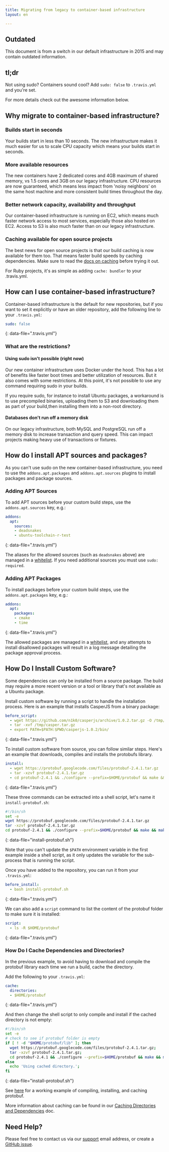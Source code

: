```yaml
---
title: Migrating from legacy to container-based infrastructure
layout: en

---
```


## Outdated

This document is from a switch in our default infrastructure in 2015 and may contain outdated information.

## tl;dr

Not using sudo? Containers sound cool? Add `sudo: false` to `.travis.yml` and you're set.

For more details check out the awesome information below.

## Why migrate to container-based infrastructure?

### Builds start in seconds

Your builds start in less than 10 seconds. The new infrastructure makes it much easier for us to scale CPU capacity which means your builds start in seconds.

### More available resources

The new containers have 2 dedicated cores and 4GB maximum of shared memory, vs 1.5 cores and 3GB on our legacy infrastructure. CPU resources are now guaranteed, which means less impact from 'noisy neighbors' on the same host machine and more consistent build times throughout the day.

### Better network capacity, availability and throughput

Our container-based infrastructure is running on EC2, which means much faster network access to most services, especially those also hosted on EC2. Access to S3 is also much faster than on our legacy infrastructure.

### Caching available for open source projects

The best news for open source projects is that our build caching is now available for them too. That means faster build speeds by caching dependencies. Make sure to read the [docs on caching](/user/caching/) before trying it out.

For Ruby projects, it's as simple as adding `cache: bundler` to your .travis.yml.

## How can I use container-based infrastructure?

Container-based infrastructure is the default for new repositories, but if you
want to set it explicitly or have an older repository, add the following line to
your `.travis.yml`:

```yaml
sudo: false
```
{: data-file=".travis.yml"}

### What are the restrictions?

#### Using sudo isn't possible (right now)

Our new container infrastructure uses Docker under the hood. This has a lot of benefits like faster boot times and better utilization of resources. But it also comes with some restrictions. At this point, it's not possible to use any command requiring sudo in your builds.

If you require sudo, for instance to install Ubuntu packages, a workaround is to use precompiled binaries, uploading them to S3 and downloading them as part of your build,then installing them into a non-root directory.

#### Databases don't run off a memory disk

On our legacy infrastructure, both MySQL and PostgreSQL run off a memory disk to increase transaction and query speed. This can impact projects making heavy use of transactions or fixtures.

## How do I install APT sources and packages?

As you can't use sudo on the new container-based infrastructure, you need to use the `addons.apt.packages` and `addons.apt.sources` plugins to install packages and package sources.

### Adding APT Sources

To add APT sources before your custom build steps, use the `addons.apt.sources` key, e.g.:

```yaml
addons:
  apt:
    sources:
    - deadsnakes
    - ubuntu-toolchain-r-test
```
{: data-file=".travis.yml"}

The aliases for the allowed sources (such as `deadsnakes` above) are managed in a
[whitelist](https://github.com/travis-ci/apt-source-whitelist). If you need additional sources you must use `sudo: required`.

### Adding APT Packages

To install packages before your custom build steps, use the `addons.apt.packages` key, e.g.:

```yaml
addons:
  apt:
    packages:
    - cmake
    - time
```
{: data-file=".travis.yml"}

The allowed packages are managed in a [whitelist](https://github.com/travis-ci/apt-package-whitelist), and any attempts to install disallowed packages will result in a log message detailing the package approval process.

## How Do I Install Custom Software?

Some dependencies can only be installed from a source package. The build may require a more recent version or a tool or library that's not available as a Ubuntu package.

Install custom software by running a script to handle the installation process. Here is an example that installs CasperJS from a binary package:

```yaml
before_script:
  - wget https://github.com/n1k0/casperjs/archive/1.0.2.tar.gz -O /tmp/casper.tar.gz
  - tar -xvf /tmp/casper.tar.gz
  - export PATH=$PATH:$PWD/casperjs-1.0.2/bin/
```
{: data-file=".travis.yml"}

To install custom software from source, you can follow similar steps. Here's an example that downloads, compiles and installs the protobufs library.

```yaml
install:
  - wget https://protobuf.googlecode.com/files/protobuf-2.4.1.tar.gz
  - tar -xzvf protobuf-2.4.1.tar.gz
  - cd protobuf-2.4.1 && ./configure --prefix=$HOME/protobuf && make && make install
```
{: data-file=".travis.yml"}

These three commands can be extracted into a shell script, let's name it `install-protobuf.sh`:

```bash
#!/bin/sh
set -e
wget https://protobuf.googlecode.com/files/protobuf-2.4.1.tar.gz
tar -xzvf protobuf-2.4.1.tar.gz
cd protobuf-2.4.1 && ./configure --prefix=$HOME/protobuf && make && make install
```
{: data-file="install-protobuf.sh"}

Note that you can't update the `$PATH` environment variable in the first example inside a shell script, as it only updates the variable for the sub-process that is running the script.

Once you have added to the repository, you can run it from your `.travis.yml`:

```yaml
before_install:
  - bash install-protobuf.sh
```
{: data-file=".travis.yml"}

We can also add a `script` command to list the content of the protobuf folder to make sure it is installed:

```yaml
script:
  - ls -R $HOME/protobuf
```
{: data-file=".travis.yml"}

### How Do I Cache Dependencies and Directories?

In the previous example, to avoid having to download and compile the protobuf library each time we run a build, cache the directory.

Add the following to your `.travis.yml`:

```yaml
cache:
  directories:
  - $HOME/protobuf
```
{: data-file=".travis.yml"}

And then change the shell script to only compile and install if the cached directory is not empty:

```bash
#!/bin/sh
set -e
# check to see if protobuf folder is empty
if [ ! -d "$HOME/protobuf/lib" ]; then
  wget https://protobuf.googlecode.com/files/protobuf-2.4.1.tar.gz;
  tar -xzvf protobuf-2.4.1.tar.gz;
  cd protobuf-2.4.1 && ./configure --prefix=$HOME/protobuf && make && make install;
else
  echo 'Using cached directory.';
fi
```
{: data-file="install-protobuf.sh"}

See [here](https://github.com/travis-ci/container-example) for a working example of compiling, installing, and caching protobuf.

More information about caching can be found in our [Caching Directories and Dependencies](http://docs.travis-ci.com/user/caching/) doc.

## Need Help?

Please feel free to contact us via our [support](mailto:support@travis-ci.com) email address, or create a [GitHub issue](https://github.com/travis-ci/travis-ci/issues).
